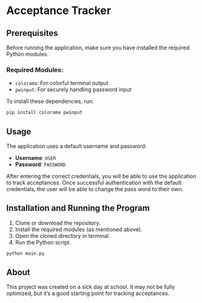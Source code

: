 # Acceptance Tracker



## Prerequisites

Before running the application, make sure you have installed the required Python modules.

### Required Modules:

- `colorama`: For colorful terminal output
- `pwinput`: For securely handling password input

To install these dependencies, run:

```bash
pip install colorama pwinput
```

## Usage

The application uses a default username and password:

- **Username**: `USER`
- **Password**: `PASSWORD`

After entering the correct credentials, you will be able to use the application to track acceptances.
Once successful authentication with the default credentials, the user will be able to change the pass word to their own.

## Installation and Running the Program

1. Clone or download the repository.
2. Install the required modules (as mentioned above).
3. Open the cloned directory in terminal.
4. Run the Python script.

```bash
python main.py
```



## About

This project was created on a sick day at school. It may not be fully optimized, but it’s a good starting point for tracking acceptances.
